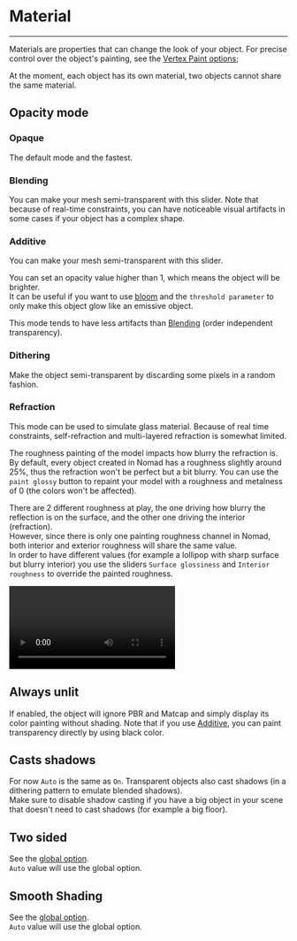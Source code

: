 # Material

---

Materials are properties that can change the look of your object.
For precise control over the object's painting, see the [Vertex Paint options](painting.md);

At the moment, each object has its own material, two objects cannot share the same material.


## Opacity mode

### Opaque
The default mode and the fastest.

### Blending
You can make your mesh semi-transparent with this slider.
Note that because of real-time constraints, you can have noticeable visual artifacts in some cases if your object has a complex shape.

### Additive
You can make your mesh semi-transparent with this slider.

You can set an opacity value higher than 1, which means the object will be brighter.  
It can be useful if you want to use [bloom](postprocess.md#bloom) and the `threshold parameter` to only make this object glow like an emissive object.

This mode tends to have less artifacts than [Blending](#blending) (order independent transparency).

### Dithering
Make the object semi-transparent by discarding some pixels in a random fashion.

### Refraction
This mode can be used to simulate glass material.
Because of real time constraints, self-refraction and multi-layered refraction is somewhat limited.

The roughness painting of the model impacts how blurry the refraction is.
By default, every object created in Nomad has a roughness slightly around 25%, thus the refraction won't be perfect but a bit blurry.
You can use the `paint glossy` button to repaint your model with a roughness and metalness of 0 (the colors won't be affected).

There are 2 different roughness at play, the one driving how blurry the reflection is on the surface, and the other one driving the interior (refraction).  
However, since there is only one painting roughness channel in Nomad, both interior and exterior roughness will share the same value.  
In order to have different values (for example a lollipop with sharp surface but blurry interior) you use the sliders `Surface glossiness` and `Interior roughness` to override the painted roughness.

![](./videos/refraction.mp4)


## Always unlit
If enabled, the object will ignore PBR and Matcap and simply display its color painting without shading.
Note that if you use [Additive](#additive), you can paint transparency directly by using black color.


## Casts shadows
For now `Auto` is the same as `On`.
Transparent objects also cast shadows (in a dithering pattern to emulate blended shadows).  
Make sure to disable shadow casting if you have a big object in your scene that doesn't need to cast shadows (for example a big floor).

## Two sided
See the [global option](settings.md#two-sided).  
`Auto` value will use the global option.

## Smooth Shading
See the [global option](settings.md#smooth-shading).  
`Auto` value will use the global option.


